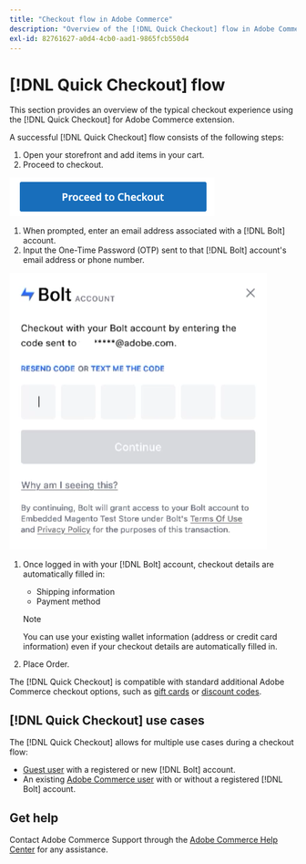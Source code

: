 ```yaml
---
title: "Checkout flow in Adobe Commerce"
description: "Overview of the [!DNL Quick Checkout] flow in Adobe Commerce."
exl-id: 82761627-a0d4-4cb0-aad1-9865fcb550d4
---
```

# [!DNL Quick Checkout] flow

This section provides an overview of the typical checkout experience using the [!DNL Quick Checkout] for Adobe Commerce extension.

A successful [!DNL Quick Checkout] flow consists of the following steps:

1. Open your storefront and add items in your cart.
1. Proceed to checkout.

  ![Checkout](assets/proceed-checkout.png)

1. When prompted, enter an email address associated with a [!DNL Bolt] account.
1. Input the One-Time Password (OTP) sent to that [!DNL Bolt] account's email address or phone number.

  ![OTP Pop-up](assets/pop-up.png)

1. Once logged in with your [!DNL Bolt] account, checkout details are automatically filled in:

   - Shipping information
   - Payment method
   
   >[!NOTE]
   >
   > You can use your existing wallet information (address or credit card information) even if your checkout details are automatically filled in.

1. Place Order.

The [!DNL Quick Checkout] is compatible with standard additional Adobe Commerce checkout options, such as [gift cards](https://docs.magento.com/user-guide/catalog/product-gift-card.html) or [discount codes](https://docs.magento.com/user-guide/marketing/price-rules-cart-coupon.html).

## [!DNL Quick Checkout] use cases

The [!DNL Quick Checkout] allows for multiple use cases during a checkout flow:

- [Guest user](../quick-checkout/checkout-bolt.md) with a registered or new [!DNL Bolt] account.
- An existing [Adobe Commerce user](../quick-checkout/checkout-adobe-commerce.md) with or without a registered [!DNL Bolt] account.

## Get help

Contact Adobe Commerce Support through the [Adobe Commerce Help Center](https://support.magento.com/hc/en-us/articles/360000913794-Adobe-Commerce-Help-Center-User-Guide) for any assistance.
